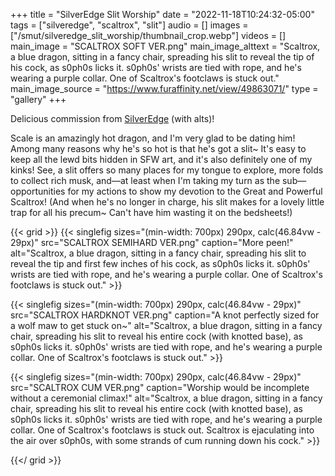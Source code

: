 +++
title = "SilverEdge Slit Worship"
date = "2022-11-18T10:24:32-05:00"
tags = ["silveredge", "scaltrox", "slit"]
audio = []
images = ["/smut/silveredge_slit_worship/thumbnail_crop.webp"]
videos = []
main_image = "SCALTROX SOFT VER.png"
main_image_alttext = "Scaltrox, a blue dragon, sitting in a fancy chair, spreading his slit to reveal the tip of his cock, as s0ph0s licks it. s0ph0s' wrists are tied with rope, and he's wearing a purple collar.  One of Scaltrox's footclaws is stuck out."
main_image_source = "https://www.furaffinity.net/view/49863071/"
type = "gallery"
+++

Delicious commission from [SilverEdge](https://www.furaffinity.net/user/silveredge) (with alts)!<!--more-->

Scale is an amazingly hot dragon, and I'm very glad to be dating him!  Among many reasons why he's so hot is that he's got a slit~  It's easy to keep all the lewd bits hidden in SFW art, and it's also definitely one of my kinks!  See, a slit offers so many places for my tongue to explore, more folds to collect rich musk, and—at least when I'm taking my turn as the sub—opportunities for my actions to show my devotion to the Great and Powerful Scaltrox!  (And when he's no longer in charge, his slit makes for a lovely little trap for all his precum~  Can't have him wasting it on the bedsheets!)

{{< grid >}}
{{< singlefig
	sizes="(min-width: 700px) 290px, calc(46.84vw - 29px)"
	src="SCALTROX SEMIHARD VER.png"
	caption="More peen!"
	alt="Scaltrox, a blue dragon, sitting in a fancy chair, spreading his slit to reveal the tip and first few inches of his cock, as s0ph0s licks it. s0ph0s' wrists are tied with rope, and he's wearing a purple collar.  One of Scaltrox's footclaws is stuck out."
	>}}

{{< singlefig
	sizes="(min-width: 700px) 290px, calc(46.84vw - 29px)"
	src="SCALTROX HARDKNOT VER.png"
	caption="A knot perfectly sized for a wolf maw to get stuck on~"
	alt="Scaltrox, a blue dragon, sitting in a fancy chair, spreading his slit to reveal his entire cock (with knotted base), as s0ph0s licks it. s0ph0s' wrists are tied with rope, and he's wearing a purple collar.  One of Scaltrox's footclaws is stuck out."
	>}}

{{< singlefig
	sizes="(min-width: 700px) 290px, calc(46.84vw - 29px)"
	src="SCALTROX CUM VER.png"
	caption="Worship would be incomplete without a ceremonial climax!"
	alt="Scaltrox, a blue dragon, sitting in a fancy chair, spreading his slit to reveal his entire cock (with knotted base), as s0ph0s licks it. s0ph0s' wrists are tied with rope, and he's wearing a purple collar.  One of Scaltrox's footclaws is stuck out. Scaltrox is ejaculating into the air over s0ph0s, with some strands of cum running down his cock."
	>}}

{{</ grid >}}
